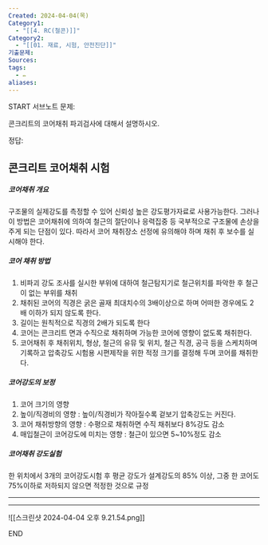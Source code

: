 ```yaml
---
Created: 2024-04-04(목)
Category1:
  - "[[4. RC(철콘)]]"
Category2:
  - "[[01. 재료, 시험, 안전진단]]"
기출문제: 
Sources: 
tags:
  - ✏️
aliases:
---
```

START
서브노트
문제:  

콘크리트의 코어채취 파괴검사에 대해서 설명하시오.

정답: 
## 콘크리트 코어채취 시험

##### 코어채취 개요
구조물의 실제강도를 측정할 수 있어 신뢰성 높은 강도평가자료로 사용가능한다.
그러나 이 방법은 코어채취에 의하여 철근의 절단이나 응력집중 등 국부적으로 구조물에 손상을 주게 되는 단점이 있다. 따라서 코어 채취장소 선정에 유의해야 하며 채취 후 보수를 실시해야 한다.
##### 코어 채취 방법
1. 비파괴 강도 조사를 실시한 부위에 대하여 철근탐지기로 철근위치를 파악한 후 철근이 없는 부위를 채취
2. 채취된 코어의 직경은 굵은 골재 최대치수의 3배이상으로 하며 어떠한 경우에도 2배 이하가 되지 않도록 한다.
3. 길이는 원칙적으로 직경의 2배가 되도록 한다
4. 코어는 콘크리트 면과 수직으로 채취하며 가능한 코어에 영향이 없도록 채취한다.
5. 코어채취 후 채취위치, 형상, 철근의 유뮤 및 위치, 철근 직경, 공극 등을 스케치하며 기록하고 압축강도 시험용 시편제작을 위한 적정 크기를 결정해 두며 코어를 채취한다.
##### 코어강도의 보정
1. 코어 크기의 영향
2. 높이/직경비의 영향 : 높이/직경비가 작아질수록 겉보기 압축강도는 커진다.
3. 코어 채취방향의 영향 : 수평으로 채취하면 수직 채취보다 8%강도 감소
4. 매입철근이 코어강도에 미치는 영향 : 철근이 있으면 5~10%정도 감소
##### 코어채취 강도실험
한 위치에서 3개의 코어강도시험 후 평균 강도가 설계강도의 85% 이상, 그중 한 코어도 75%이하로 저하되지 않으면 적정한 것으로 규정
***
***
![[스크린샷 2024-04-04 오후 9.21.54.png]]
<!--ID: 1712233553512-->
END

